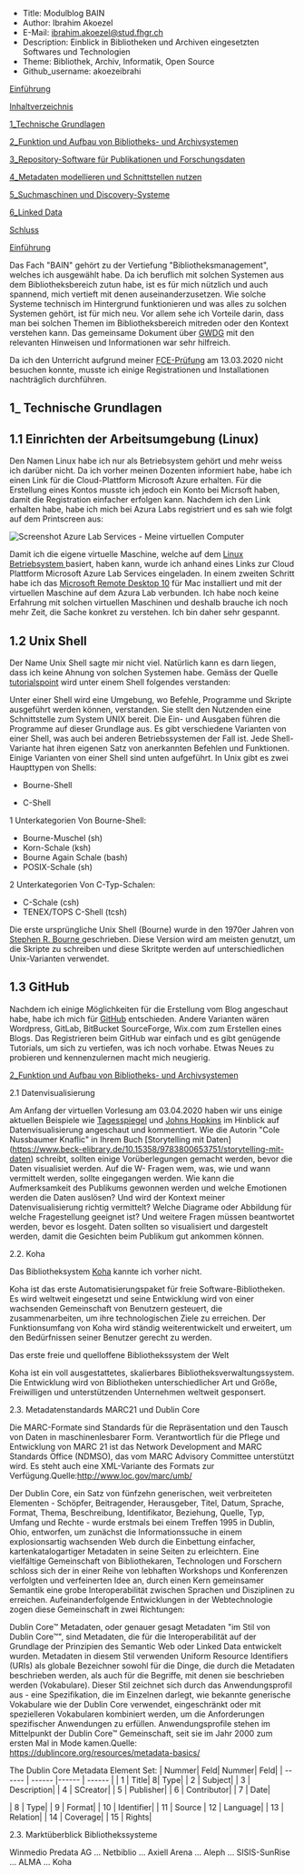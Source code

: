  - Title: Modulblog BAIN
 - Author: Ibrahim Akoezel
 - E-Mail: ibrahim.akoezel@stud.fhgr.ch
 - Description: Einblick in Bibliotheken und Archiven eingesetzten Softwares und Technologien 
 - Theme: Bibliothek, Archiv, Informatik, Open Source
 - Github_username: akoezeibrahi

[Einführung]()

[Inhaltverzeichnis]()

[1_Technische Grundlagen]()

[2_Funktion und Aufbau von Bibliotheks- und Archivsystemen]()

[3_Repository-Software für Publikationen und Forschungsdaten ]()

[4_Metadaten modellieren und Schnittstellen nutzen]()

[5_Suchmaschinen und Discovery-Systeme]()

[6_Linked Data]()

[Schluss]()





[Einführung]()

Das Fach "BAIN" gehört zu der Vertiefung "Bibliotheksmanagement", welches ich ausgewählt habe. Da ich beruflich mit solchen Systemen aus dem Bibliotheksbereich zutun habe, ist es für mich nützlich und auch spannend, mich vertieft mit denen auseinanderzusetzen. Wie solche Systeme technisch im Hintergrund funktionieren und was alles zu solchen Systemen gehört, ist für mich neu. Vor allem sehe ich Vorteile darin, dass man bei solchen Themen im Bibliotheksbereich mitreden oder den Kontext verstehen kann. Das gemeinsame Dokument über [GWDG](https://pad.gwdg.de/Zi-mp8FEQXKV22eL6qUUWg?both) mit den relevanten Hinweisen und Informationen war sehr hilfreich.

Da ich den Unterricht aufgrund meiner [FCE-Prüfung](https://cambridge-exams.ch/de/fce-cambridge-english-first) am 13.03.2020 nicht besuchen konnte, musste ich einige Registrationen und Installationen nachträglich durchführen.

## 1_ Technische Grundlagen

## 1.1  Einrichten der Arbeitsumgebung (Linux)

Den Namen Linux habe ich nur als Betriebsystem gehört und mehr weiss ich darüber nicht. Da ich vorher meinen Dozenten informiert habe, habe ich einen Link für die Cloud-Plattform Microsoft Azure erhalten. Für die Erstellung eines Kontos musste ich jedoch ein Konto bei Micrsoft haben, damit die Registration einfacher erfolgen kann. Nachdem ich den Link erhalten habe, habe ich mich bei Azura Labs registriert und es sah wie folgt auf dem Printscreen aus:

![Screenshot Azure Lab Services - Meine virtuellen Computer](https://bain.felixlohmeier.de/images/01_azure-vms.png)

Damit ich die eigene virtuelle Maschine, welche auf dem [Linux Betriebsystem ](https://wiki.ubuntu.com/EoanErmine/ReleaseNotes ) basiert, haben kann, wurde ich anhand eines Links zur Cloud Plattform Microsoft Azure Lab Services eingeladen. In einem zweiten Schritt habe ich das [Microsoft Remote Desktop 10](https://apps.apple.com/de/app/microsoft-remote-desktop-10/id1295203466) für Mac installiert und mit der virtuellen Maschine auf dem Azura Lab verbunden. Ich habe noch keine Erfahrung mit solchen virtuellen Maschinen und deshalb brauche ich noch mehr Zeit, die Sache konkret zu verstehen. Ich bin daher sehr gespannt.

## 1.2 Unix Shell

Der Name Unix Shell sagte mir nicht viel. Natürlich kann es darn liegen, dass ich keine Ahnung von solchen Systemen habe. Gemäss der Quelle [tutorialspoint](https://www.tutorialspoint.com/unix/unix-what-is-shell.htm) wird unter einem Shell folgendes verstanden:

Unter einer Shell wird eine Umgebung, wo Befehle, Programme und Skripte ausgeführt werden können, verstanden. Sie stellt den Nutzenden eine Schnittstelle zum System UNIX bereit. Die Ein- und Ausgaben führen die Programme auf dieser Grundlage aus. Es gibt verschiedene Varianten von einer Shell, was auch bei anderen Betriebssystemen der Fall ist. Jede Shell-Variante hat ihren eigenen Satz von anerkannten Befehlen und Funktionen. Einige Varianten von einer Shell sind unten aufgeführt. In Unix gibt es zwei Haupttypen von Shells:

* Bourne-Shell 

* C-Shell 

1 Unterkategorien Von Bourne-Shell:
* Bourne-Muschel (sh)
* Korn-Schale (ksh)
* Bourne Again Schale (bash)
* POSIX-Schale (sh)

2 Unterkategorien Von C-Typ-Schalen:
* C-Schale (csh)
* TENEX/TOPS C-Shell (tcsh)

Die erste ursprüngliche Unix Shell (Bourne) wurde in den 1970er Jahren von [Stephen R. Bourne ](https://de.wikipedia.org/wiki/Stephen_R._Bourne) geschrieben. Diese Version wird am meisten genutzt, um die Skripte zu schreiben und diese Skritpte werden auf unterschiedlichen Unix-Varianten verwendet.

## 1.3 GitHub
Nachdem ich einige Möglichkeiten für die Erstellung vom Blog angeschaut habe, habe ich mich für [GitHub](https://github.com) entschieden. Andere Varianten wären Wordpress, GitLab, BitBucket SourceForge, Wix.com zum Erstellen eines Blogs. Das Registrieren beim GitHub war einfach und es gibt genügende Tutorials, um sich zu vertiefen, was ich noch vorhabe. Etwas Neues zu probieren und kennenzulernen macht mich neugierig.


[2_Funktion und Aufbau von Bibliotheks- und Archivsystemen]()

2.1 Datenvisualisierung

Am Anfang der virtuellen Vorlesung am 03.04.2020 haben wir uns einige aktuellen Beispiele wie [Tagesspiegel](https://interaktiv.tagesspiegel.de/lab/die-globale-verbreitung-des-coronavirus-im-zeitverlauf/) und [Johns Hopkins](https://coronavirus.jhu.edu/map.html) im Hinblick auf Datenvisualisierung angeschaut und kommentiert. Wie die Autorin "Cole Nussbaumer Knaflic" in Ihrem Buch [Storytelling mit Daten] (https://www.beck-elibrary.de/10.15358/9783800653751/storytelling-mit-daten) schreibt, sollten einige Vorüberlegungen gemacht werden, bevor die Daten visualisiet werden. Auf die W- Fragen wem, was, wie und wann vermittelt werden, sollte eingegangen werden. Wie kann die Aufmerksamkeit des Publikums gewonnen werden und welche Emotionen werden die Daten auslösen? Und wird der Kontext meiner Datenvisualisierung richtig vermittelt? Welche Diagrame oder Abbildung für welche Fragestellung geeignet ist? Und weitere Fragen müssen beantwortet werden, bevor es losgeht. Daten sollten so visualisiert und dargestelt werden, damit die Gesichten beim Publikum gut ankommen können.


2.2. Koha

Das Bibliotheksystem [Koha](https://koha-community.org) kannte ich vorher nicht. 

Koha ist das erste Automatisierungspaket für freie Software-Bibliotheken. Es wird weltweit eingesetzt und seine Entwicklung wird von einer wachsenden Gemeinschaft von Benutzern gesteuert, die zusammenarbeiten, um ihre technologischen Ziele zu erreichen. Der Funktionsumfang von Koha wird ständig weiterentwickelt und erweitert, um den Bedürfnissen seiner Benutzer gerecht zu werden. 


Das erste freie und quelloffene Bibliothekssystem der Welt

Koha ist ein voll ausgestattetes, skalierbares Bibliotheksverwaltungssystem. Die Entwicklung wird von Bibliotheken unterschiedlicher Art und Größe, Freiwilligen und unterstützenden Unternehmen weltweit gesponsert.

2.3. Metadatenstandards MARC21 und Dublin Core

Die MARC-Formate sind Standards für die Repräsentation und den Tausch von Daten in maschinenlesbarer Form. Verantwortlich für die Pflege und Entwicklung von MARC 21 ist das Network Development and MARC Standards Office (NDMSO), das vom MARC Advisory Committee unterstützt wird. Es steht auch eine XML-Variante des Formats zur Verfügung.Quelle:http://www.loc.gov/marc/umb/

Der Dublin Core, ein Satz von fünfzehn generischen, weit verbreiteten Elementen - Schöpfer, Beitragender, Herausgeber, Titel, Datum, Sprache, Format, Thema, Beschreibung, Identifikator, Beziehung, Quelle, Typ, Umfang und Rechte - wurde erstmals bei einem Treffen 1995 in Dublin, Ohio, entworfen, um zunächst die Informationssuche in einem explosionsartig wachsenden Web durch die Einbettung einfacher, kartenkatalogartiger Metadaten in seine Seiten zu erleichtern. Eine vielfältige Gemeinschaft von Bibliothekaren, Technologen und Forschern schloss sich der in einer Reihe von lebhaften Workshops und Konferenzen verfolgten und verfeinerten Idee an, durch einen Kern gemeinsamer Semantik eine grobe Interoperabilität zwischen Sprachen und Disziplinen zu erreichen. Aufeinanderfolgende Entwicklungen in der Webtechnologie zogen diese Gemeinschaft in zwei Richtungen:

Dublin Core™ Metadaten, oder genauer gesagt Metadaten "im Stil von Dublin Core™", sind Metadaten, die für die Interoperabilität auf der Grundlage der Prinzipien des Semantic Web oder Linked Data entwickelt wurden. Metadaten in diesem Stil verwenden Uniform Resource Identifiers (URIs) als globale Bezeichner sowohl für die Dinge, die durch die Metadaten beschrieben werden, als auch für die Begriffe, mit denen sie beschrieben werden (Vokabulare). Dieser Stil zeichnet sich durch das Anwendungsprofil aus - eine Spezifikation, die im Einzelnen darlegt, wie bekannte generische Vokabulare wie der Dublin Core verwendet, eingeschränkt oder mit spezielleren Vokabularen kombiniert werden, um die Anforderungen spezifischer Anwendungen zu erfüllen. Anwendungsprofile stehen im Mittelpunkt der Dublin Core™ Gemeinschaft, seit sie im Jahr 2000 zum ersten Mal in Mode kamen.Quelle: https://dublincore.org/resources/metadata-basics/

 

The Dublin Core Metadata Element Set:
| Nummer| Feld|    Nummer|   Feld|
| ------ | ------ |------ | ------ |
| 1   | Title|       8|       Type|
| 2   | Subject|
| 3   | Description|
| 4   | SCreator|
| 5   | Publisher|
| 6   | Contributor|
| 7   | Date|

| 8   | Type|
| 9   | Format|
| 10  | Identifier|
| 11  | Source
| 12  | Language|
| 13  | Relation|
| 14  | Coverage|
| 15  | Rights|
 

2.3. Marktüberblick Bibliothekssysteme

Winmedio Predata AG
…
Netbiblio
…
Axiell Arena
…
Aleph
…
SISIS-SunRise
…
ALMA
…
Koha
 
